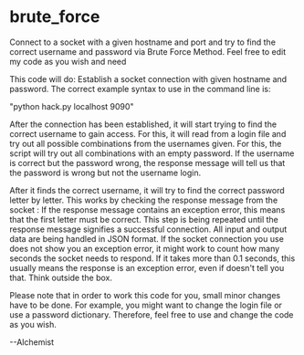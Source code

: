 # brute_force
Connect to a socket with a given hostname and port and try to find the correct username and password via Brute Force Method. Feel free to edit my code as you wish and need

This code will do:
Establish a socket connection with given hostname and password. The correct example syntax to use in the command line is: 

"python hack.py localhost 9090"

After the connection has been established, it will start trying to find the correct username to gain access. For this, it will read from a login file and try out all possible combinations from the usernames given. For this, the script will try out all combinations with an empty password. If the username is correct but the password wrong, the response message will tell us that the password is wrong but not the username login. 

After it finds the correct username, it will try to find the correct password letter by letter. This works by checking the response message from the socket : If the response message contains an exception error, this means that the first letter must be correct. This step is being repeated until the response message signifies a successful connection. All input and output data are being handled in JSON format.
If the socket connection you use does not show you an exception error, it might work to count how many seconds the socket needs to respond. If it takes more than 0.1 seconds, this usually means the response is an exception error, even if doesn't tell you that. Think outside the box.

Please note that in order to work this code for you, small minor changes have to be done. For example, you might want to change the login file or use a password dictionary. 
Therefore, feel free to use and change the code as you wish. 

--Alchemist
